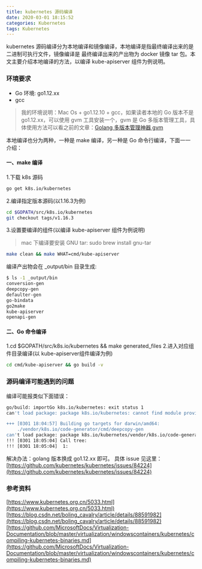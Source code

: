 ```yaml
---
title: kubernetes 源码编译
date: 2020-03-01 18:15:52
categories: Kubernetes
tags: Kubernetes
---
```


kubernetes 源码编译分为本地编译和镜像编译，本地编译是指最终编译出来的是二进制可执行文件，镜像编译是
最终编译出来的产出物为 docker 镜像 tar 包。本文主要介绍本地编译的方法，以编译 kube-apiserver 组件为例说明。

### 环境要求
- Go 环境: go1.12.xx
- gcc

> 我的环境说明：Mac Os + go1.12.10 + gcc，如果读者本地的 Go 版本不是 go1.12.xx，可以使用 gvm 工具安装一个，gvm 是 Go 多版本管理工具，具体使用方法可以看之前的文章：[Golang 多版本管理神器 gvm](https://qhh0205.github.io/2020/03/01/Golang-%E5%A4%9A%E7%89%88%E6%9C%AC%E7%AE%A1%E7%90%86%E7%A5%9E%E5%99%A8-gvm/)

本地编译也分为两种，一种是 make 编译，另一种是 Go 命令行编译，下面一一介绍：
#### 一、make 编译
1.下载 k8s 源码
```bash
go get k8s.io/kubernetes
```
2.编译指定版本源码(以1.16.3为例)
```bash
cd $GOPATH/src/k8s.io/kubernetes
git checkout tags/v1.16.3
```
3.设置要编译的组件(以编译 kube-apiserver 组件为例说明)
> mac 下编译要安装 GNU tar: sudo brew install gnu-tar

```bash
make clean && make WHAT=cmd/kube-apiserver
```
编译产出物会在 _output/bin 目录生成:
```bash
$ ls -1 _output/bin
conversion-gen
deepcopy-gen
defaulter-gen
go-bindata
go2make
kube-apiserver
openapi-gen
```

#### 二、Go 命令编译
1.cd $GOPATH/src/k8s.io/kubernetes && make generated_files
2.进入对应组件目录编译(以 kube-apiserver组件编译为例)
```bash
cd cmd/kube-apiserver && go build -v
```

### 源码编译可能遇到的问题
编译可能报类似下面错误：
```bash
go/build: importGo k8s.io/kubernetes: exit status 1
can't load package: package k8s.io/kubernetes: cannot find module providing package k8s.io/kubernetes

+++ [0301 18:04:57] Building go targets for darwin/amd64:
    ./vendor/k8s.io/code-generator/cmd/deepcopy-gen
can't load package: package k8s.io/kubernetes/vendor/k8s.io/code-generator/cmd/deepcopy-gen: cannot find module providing package k8s.io/kubernetes/vendor/k8s.io/code-generator/cmd/deepcopy-gen
!!! [0301 18:05:04] Call tree:
!!! [0301 18:05:04]  1: 
```
解决办法：golang 版本换成 go1.12.xx 即可。
具体 issue 见这里：[https://github.com/kubernetes/kubernetes/issues/84224](https://github.com/kubernetes/kubernetes/issues/84224)

### 参考资料
[https://www.kubernetes.org.cn/5033.html](https://www.kubernetes.org.cn/5033.html)
[https://blog.csdn.net/boling_cavalry/article/details/88591982](https://blog.csdn.net/boling_cavalry/article/details/88591982)
[https://github.com/MicrosoftDocs/Virtualization-Documentation/blob/master/virtualization/windowscontainers/kubernetes/compiling-kubernetes-binaries.md](https://github.com/MicrosoftDocs/Virtualization-Documentation/blob/master/virtualization/windowscontainers/kubernetes/compiling-kubernetes-binaries.md)

